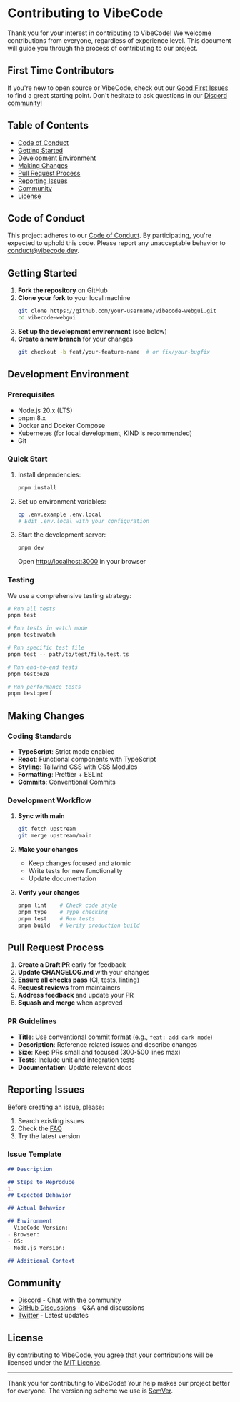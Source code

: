 # Contributing to VibeCode

Thank you for your interest in contributing to VibeCode! We welcome contributions from everyone, regardless of experience level. This document will guide you through the process of contributing to our project.

## First Time Contributors

If you're new to open source or VibeCode, check out our [Good First Issues](https://github.com/vibecode/webgui/contribute) to find a great starting point. Don't hesitate to ask questions in our [Discord community](https://discord.gg/vibecode)!

## Table of Contents

- [Code of Conduct](#-code-of-conduct)
- [Getting Started](#-getting-started)
- [Development Environment](#-development-environment)
- [Making Changes](#-making-changes)
- [Pull Request Process](#-pull-request-process)
- [Reporting Issues](#-reporting-issues)
- [Community](#-community)
- [License](#-license)

## Code of Conduct

This project adheres to our [Code of Conduct](CODE_OF_CONDUCT.md). By participating, you're expected to uphold this code. Please report any unacceptable behavior to [conduct@vibecode.dev](mailto:conduct@vibecode.dev).

## Getting Started

1. **Fork the repository** on GitHub
2. **Clone your fork** to your local machine
   ```bash
   git clone https://github.com/your-username/vibecode-webgui.git
   cd vibecode-webgui
   ```
3. **Set up the development environment** (see below)
4. **Create a new branch** for your changes
   ```bash
   git checkout -b feat/your-feature-name  # or fix/your-bugfix
   ```

## Development Environment

### Prerequisites

- Node.js 20.x (LTS)
- pnpm 8.x
- Docker and Docker Compose
- Kubernetes (for local development, KIND is recommended)
- Git

### Quick Start

1. Install dependencies:
   ```bash
   pnpm install
   ```

2. Set up environment variables:
   ```bash
   cp .env.example .env.local
   # Edit .env.local with your configuration
   ```

3. Start the development server:
   ```bash
   pnpm dev
   ```
   Open [http://localhost:3000](http://localhost:3000) in your browser

### Testing

We use a comprehensive testing strategy:

```bash
# Run all tests
pnpm test

# Run tests in watch mode
pnpm test:watch

# Run specific test file
pnpm test -- path/to/test/file.test.ts

# Run end-to-end tests
pnpm test:e2e

# Run performance tests
pnpm test:perf
```

## Making Changes

### Coding Standards

- **TypeScript**: Strict mode enabled
- **React**: Functional components with TypeScript
- **Styling**: Tailwind CSS with CSS Modules
- **Formatting**: Prettier + ESLint
- **Commits**: Conventional Commits

### Development Workflow

1. **Sync with main**
   ```bash
   git fetch upstream
   git merge upstream/main
   ```

2. **Make your changes**
   - Keep changes focused and atomic
   - Write tests for new functionality
   - Update documentation

3. **Verify your changes**
   ```bash
   pnpm lint    # Check code style
   pnpm type    # Type checking
   pnpm test    # Run tests
   pnpm build   # Verify production build
   ```

## Pull Request Process

1. **Create a Draft PR** early for feedback
2. **Update CHANGELOG.md** with your changes
3. **Ensure all checks pass** (CI, tests, linting)
4. **Request reviews** from maintainers
5. **Address feedback** and update your PR
6. **Squash and merge** when approved

### PR Guidelines

- **Title**: Use conventional commit format (e.g., `feat: add dark mode`)
- **Description**: Reference related issues and describe changes
- **Size**: Keep PRs small and focused (300-500 lines max)
- **Tests**: Include unit and integration tests
- **Documentation**: Update relevant docs

## Reporting Issues

Before creating an issue, please:
1. Search existing issues
2. Check the [FAQ](https://docs.vibecode.dev/faq)
3. Try the latest version

### Issue Template

```markdown
## Description

## Steps to Reproduce
1. 
## Expected Behavior

## Actual Behavior

## Environment
- VibeCode Version: 
- Browser: 
- OS: 
- Node.js Version:

## Additional Context
```

## Community

- [Discord](https://discord.gg/vibecode) - Chat with the community
- [GitHub Discussions](https://github.com/vibecode/webgui/discussions) - Q&A and discussions
- [Twitter](https://twitter.com/vibecode) - Latest updates

## License

By contributing to VibeCode, you agree that your contributions will be licensed under the [MIT License](LICENSE).

---

Thank you for contributing to VibeCode! Your help makes our project better for everyone. The versioning scheme we use is [SemVer](http://semver.org/).
